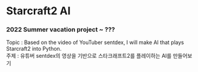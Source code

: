 # Starcraft2 AI
### 2022 Summer vacation project ~ ???

Topic : Based on the video of YouTuber sentdex, I will make AI that plays Starcraft2 into Python. <br>
주제 : 유튜버 sentdex의 영상을 기반으로 스타크래프트2를 플레이하는 AI를 만들어보기 
